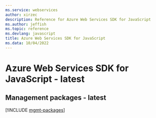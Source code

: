```yaml
---
ms.service: webservices
author: xirzec
description: Reference for Azure Web Services SDK for JavaScript
ms.author: jeffish
ms.topic: reference
ms.devlang: javascript
title: Azure Web Services SDK for JavaScript
ms.data: 10/04/2022
---
```

# Azure Web Services SDK for JavaScript - latest

## Management packages - latest
[!INCLUDE [mgmt-packages](web-services-mgmt-index.md)]